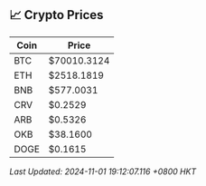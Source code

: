## 📈 Crypto Prices

| Coin | Price |
| ---- | ----- |
| BTC | $70010.3124 |
| ETH | $2518.1819 |
| BNB | $577.0031 |
| CRV | $0.2529 |
| ARB | $0.5326 |
| OKB | $38.1600 |
| DOGE | $0.1615 |

_Last Updated: 2024-11-01 19:12:07.116 +0800 HKT_